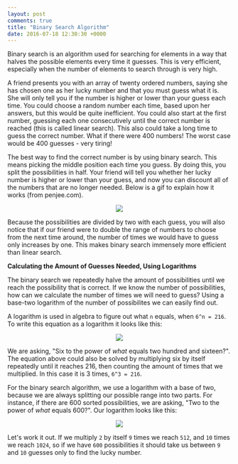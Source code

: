 ```yaml
---
layout: post
comments: true
title: "Binary Search Algorithm"
date: 2016-07-18 12:30:30 +0000
---
```


Binary search is an algorithm used for searching for elements in a way that halves the possible elements every time it guesses. This is very efficient, especially when the number of elements to search through is very high. 

A friend presents you with an array of twenty ordered numbers, saying she has chosen one as her lucky number and that you must guess what it is. She will only tell you if the number is higher or lower than your guess each time. You could choose a random number each time, based upon her answers, but this would be quite inefficient. You could also start at the first number, guessing each one consecutively until the correct number is reached (this is called linear search). This also could take a long time to guess the correct number. What if there were 400 numbers! The worst case would be 400 guesses - very tiring!

The best way to find the correct number is by using binary search. This means picking the middle position each time you guess. By doing this, you split the possibilities in half. Your friend will tell you whether her lucky number is higher or lower than your guess, and now you can discount all of the numbers that are no longer needed. Below is a gif to explain how it works (from penjee.com).

<p align="center">
<img src="https://blog.penjee.com/wp-content/uploads/2015/04/binary-and-linear-search-animations.gif">
</p>

Because the possibilities are divided by two with each guess, you will also notice that if our friend were to double the range of numbers to choose from the next time around, the number of times we would have to guess only increases by one. This makes binary search immensely more efficient than linear search.

<strong>Calculating the Amount of Guesses Needed, Using Logarithms</strong>

The binary search we repeatedly halve the amount of possibilities until we reach the possibility that is correct. If we know the number of possibilities, how can we calculate the number of times we will need to guess? Using a base-two logarithm of the number of possibilites we can easily find out. 

A logarithm is used in algebra to figure out what `n` equals, when `6^n = 216`. To write this equation as a logarithm it looks like this:

<p align="center">
<img src="../../../../../../../assets/log_6.png">
</p>

We are asking, "Six to the power of <i>what</i> equals two hundred and sixteen?". The equation above could also be solved by multiplying six by itself repeatedly until it reaches 216, then counting the amount of times that we multiplied. In this case it is 3 times, `6^3 = 216`.

For the binary search algorithm, we use a logarithm with a base of two, because we are always splitting our possible range into two parts. For instance, if there are 600 sorted possibilities, we are asking, "Two to the power of <i>what</i> equals 600?". Our logarithm looks like this:

<p align="center">
<img src="../../../../../../../assets/log_2.png">
</p>

Let's work it out. If we multiply `2` by itself `9` times we reach `512`, and `10` times we reach `1024`, so if we have `600` possibilities it should take us between `9` and `10` guesses only to find the lucky number.

